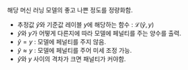 해당 머신 러닝 모델의 좋고 나쁜 정도를 정량화함.

- 추정값 $\hat{y}$와 기준값 레이블 $y$에 해당하는 함수 : $\mathcal{L}(\hat{y}, y)$
- $\hat{y}$와 $y$가 어떻게 다른지에 따라 모델에 페널티를 주는 양수를 출력.
-  $\hat{y} = y$ : 모델에 페널티를 주지 않음.
-  $\hat{y} \approx y$ : 모델에 페널티를 주어 미세 조정 가능.
-  $\hat{y}$와 $y$ 사이의 격차가 크면 패널티가 커야함.